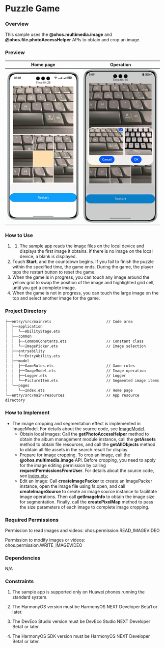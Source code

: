 # Puzzle Game

### Overview

This sample uses the **@ohos.multimedia.image** and **@ohos.file.photoAccessHelper** APIs to obtain and crop an image.

### Preview
| Home page                                    | Operation                                   |
|----------------------------------------------|---------------------------------------------|
| ![running](screenshot/device/running.en.png) | ![running](screenshot/device/change.en.png) |

### How to Use
1. 1. The sample app reads the image files on the local device and displays the first image it obtains. If there is no image on the local device, a blank is displayed.
2. Touch **Start**, and the countdown begins. If you fail to finish the puzzle within the specified time, the game ends. During the game, the player taps the restart button to reset the game.
3. When the game is in progress, you can touch any image around the yellow grid to swap the position of the image and highlighted grid cell, until you get a complete image.
4. When the game is not in progress, you can touch the large image on the top and select another image for the game.

### Project Directory
```
├──entry/src/main/ets                         // Code area
│  ├──application
│  │  └──AbilityStage.ets
│  ├──common
│  │  ├──CommonConstants.ets                  // Constant class
│  │  └──ImagePicker.ets                      // Image selection
│  ├──entryability
│  │  └──EntryAbility.ets 
│  ├──model
│  │  ├──GameRules.ets                        // Game rules
│  │  ├──ImageModel.ets                       // Image operation
│  │  ├──Logger.ets                           // Logger
│  │  └──PictureItem.ets                      // Segmented image items
│  └──pages
│     └──Index.ets                            // Home page
└──entry/src/main/resources                   // App resource directory
```
### How to Implement
+ The image cropping and segmentation effect is implemented in ImageModel. For details about the source code, see [ImageModel](entry/src/main/ets/model/ImageModel.ets).
  + Obtain local images: Call the **getPhotoAccessHelper** method to obtain the album management module instance, call the **getAssets** method to obtain file resources, and call the **getAllObjects** method to obtain all file assets in the search result for display.
  + Prepare for image cropping. To crop an image, call the **@ohos.multimedia.image** API. Before cropping, you need to apply for the image editing permission by calling **requestPermissionsFromUser**. For details about the source code, see [Index.ets](entry/src/main/ets/pages/test.ets);
  + Edit an image: Call **createImagePacker** to create an ImagePacker instance, open the image file using fs.open, and call **createImageSource** to create an image source instance to facilitate image operations. Then call **getImageInfo** to obtain the image size for segmentation. Finally, call the **createPixelMap** method to pass the size parameters of each image to complete image cropping.

### Required Permissions

Permission to read images and videos: ohos.permission.READ_IMAGEVIDEO

Permission to modify images or videos: ohos.permission.WRITE_IMAGEVIDEO

### Dependencies

N/A

### Constraints

1. The sample app is supported only on Huawei phones running the standard system.

2. The HarmonyOS version must be HarmonyOS NEXT Developer Beta1 or later.

3. The DevEco Studio version must be DevEco Studio NEXT Developer Beta1 or later.

4. The HarmonyOS SDK version must be HarmonyOS NEXT Developer Beta1 or later.
